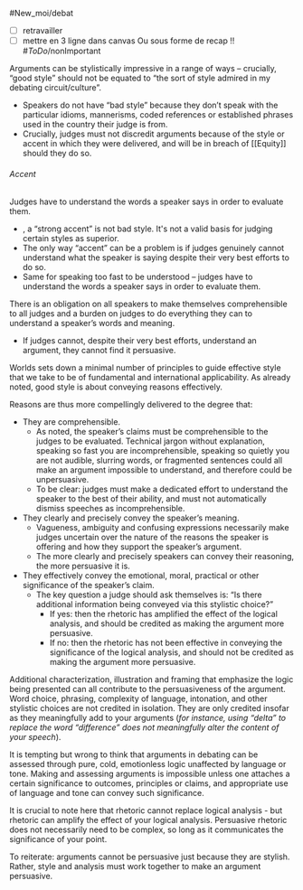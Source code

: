 #New_moi/debat 

- [ ] retravailler 
- [ ] mettre en 3 ligne dans canvas Ou sous forme de recap !! #_ToDo_/nonImportant 

Arguments can be stylistically impressive in a range of ways – crucially, “good style” should not be equated to “the sort of style admired in my debating circuit/culture”. 
- Speakers do not have “bad style” because they don’t speak with the particular idioms, mannerisms, coded references or established phrases used in the country their judge is from. 
- Crucially, judges must not discredit arguments because of the style or accent in which they were delivered, and will be in breach of [[Equity]] should they do so.

###### Accent
Judges have to understand the words a speaker says in order to evaluate them.
-  , a “strong accent” is not bad style. It's not a valid basis for judging certain styles as superior.
- The only way “accent” can be a problem is if judges genuinely cannot understand what the speaker is saying despite their very best efforts to do so.
- Same for speaking too fast to be understood – judges have to understand the words a speaker says in order to evaluate them.


There is  an obligation on all speakers to make themselves comprehensible to all judges and a burden on judges to do everything they can to understand a speaker’s words and meaning. 
- If judges cannot, despite their very best efforts, understand an argument, they cannot find it persuasive.

Worlds sets down a minimal number of principles to guide effective style that we take to be of fundamental and international applicability. As already noted, good style is about conveying reasons effectively.


Reasons are thus more compellingly delivered to the degree that:
- They are comprehensible. 
	- As noted, the speaker’s claims must be comprehensible to the judges to be evaluated. Technical jargon without explanation, speaking so fast you are incomprehensible, speaking so quietly you are not audible, slurring words, or fragmented sentences could all make an argument impossible to understand, and therefore could be unpersuasive.
	- To be clear: judges must make a dedicated effort to understand the speaker to the best of their ability, and must not automatically dismiss speeches as incomprehensible.
- They clearly and precisely convey the speaker’s meaning.
	- Vagueness, ambiguity and confusing expressions necessarily make judges uncertain over the nature of the reasons the speaker is offering and how they support the speaker’s argument.
	- The more clearly and precisely speakers can convey their reasoning, the more persuasive it is.
- They effectively convey the emotional, moral, practical or other significance of the speaker’s claim.
	- The key question a judge should ask themselves is: “Is there additional information being conveyed via this stylistic choice?” 
		- If yes: then the rhetoric has amplified the effect of the logical analysis, and should be credited as making the argument more persuasive.
		- If no: then the rhetoric has not been effective in conveying the significance of the logical analysis, and should not be credited as making the argument more persuasive.

Additional characterization, illustration and framing that emphasize the logic being presented can all contribute to the persuasiveness of the argument. Word choice, phrasing, complexity of language, intonation, and other stylistic choices are not credited in isolation. They are only credited insofar as they meaningfully add to your arguments (*for instance, using “delta” to replace the word “difference” does not meaningfully alter the content of your speech*).


It is tempting but wrong to think that arguments in debating can be assessed through pure, cold, emotionless logic unaffected by language or tone. 
Making and assessing arguments is impossible unless one attaches a certain significance to outcomes, principles or claims, and appropriate use of language and tone can convey such significance. 


It is crucial to note here that rhetoric cannot replace logical analysis - but rhetoric can amplify the effect of your logical analysis. Persuasive rhetoric does not necessarily need to be complex, so long as it communicates the significance of your point.

To reiterate: arguments cannot be persuasive just because they are stylish. Rather, style and analysis must work together to make an argument persuasive.
